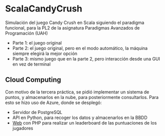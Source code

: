 # ScalaCandyCrush
Simulación del juego Candy Crush en Scala siguiendo el paradigma funcional, para la PL2 de la asignatura Paradigmas Avanzados de Programación (UAH)

* Parte 1: el juego original
* Parte 2: el juego original, pero en el modo automático, la máquina siempre elegirá la mejor opción
* Parte 3: mismo juego que en la parte 2, pero interacción desde una GUI en vez de terminal

## Cloud Computing
Con motivo de la tercera práctica, se pidió implementar un sistema de puntos, y almacenarlos en la nube, para posteriormente consultarlos. Para esto se hizo uso de Azure, donde se desplegó: 
* Servidor de PostgreSQL
* API en Python, para recoger los datos y almacenarlos en la BBDD
* [Web](puntuacionescandy.azurewebsites.net/index.php) con PHP para realizar un leaderboard de las puntuaciones de los jugadores
